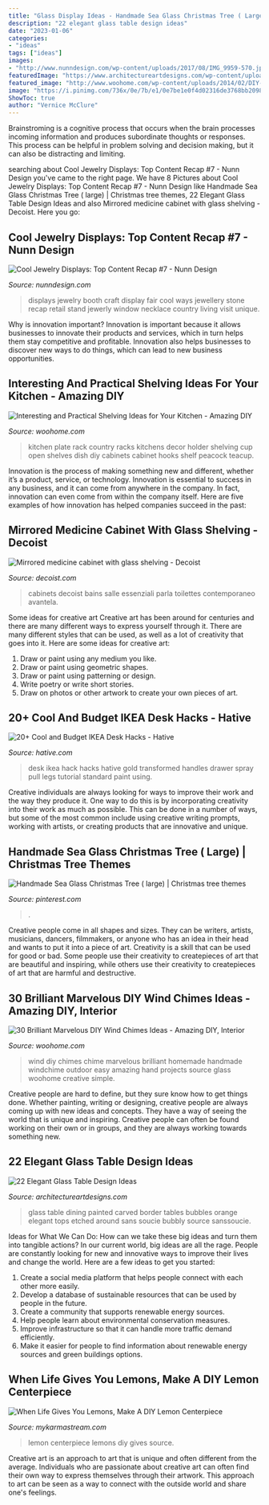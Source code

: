 ```yaml
---
title: "Glass Display Ideas - Handmade Sea Glass Christmas Tree ( Large)"
description: "22 elegant glass table design ideas"
date: "2023-01-06"
categories:
- "ideas"
tags: ["ideas"]
images:
- "http://www.nunndesign.com/wp-content/uploads/2017/08/IMG_9959-570.jpg"
featuredImage: "https://www.architectureartdesigns.com/wp-content/uploads/2013/09/2010-630x473.jpg"
featured_image: "http://www.woohome.com/wp-content/uploads/2014/02/DIY-wind-chime-8.jpg"
image: "https://i.pinimg.com/736x/0e/7b/e1/0e7be1e0f4d02316de3768bb20986aae.jpg"
ShowToc: true
author: "Vernice McClure"
---
```



Brainstroming is a cognitive process that occurs when the brain processes incoming information and produces subordinate thoughts or responses. This process can be helpful in problem solving and decision making, but it can also be distracting and limiting.

	

		
searching about Cool Jewelry Displays: Top Content Recap #7 - Nunn Design you've came to the right page. We have 8 Pictures about Cool Jewelry Displays: Top Content Recap #7 - Nunn Design like Handmade Sea Glass Christmas Tree ( large) | Christmas tree themes, 22 Elegant Glass Table Design Ideas and also Mirrored medicine cabinet with glass shelving - Decoist. Here you go:
		
    
## Cool Jewelry Displays: Top Content Recap #7 - Nunn Design

<img loading=lazy src="http://www.nunndesign.com/wp-content/uploads/2017/08/IMG_9959-570.jpg" onerror="this.onerror=null;this.src='https://tse3.mm.bing.net/th?id=OIP.lNm6g-1CWNfolyXSCH-AjgHaLH&amp;pid=15.1';" alt="Cool Jewelry Displays: Top Content Recap #7 - Nunn Design">

_Source: nunndesign.com_

>displays jewelry booth craft display fair cool ways jewellery stone recap retail stand jewerly window necklace country living visit unique. 

	

Why is innovation important?
Innovation is important because it allows businesses to innovate their products and services, which in turn helps them stay competitive and profitable. Innovation also helps businesses to discover new ways to do things, which can lead to new business opportunities.

    
## Interesting And Practical Shelving Ideas For Your Kitchen - Amazing DIY

<img loading=lazy src="http://www.woohome.com/wp-content/uploads/2017/08/kitchen-shelf-ideas-7.jpg" onerror="this.onerror=null;this.src='https://tse4.mm.bing.net/th?id=OIP.ZaZDsPaHquCIXM61_mHXjQHaLW&amp;pid=15.1';" alt="Interesting and Practical Shelving Ideas for Your Kitchen - Amazing DIY">

_Source: woohome.com_

>kitchen plate rack country racks kitchens decor holder shelving cup open shelves dish diy cabinets cabinet hooks shelf peacock teacup. 

	

Innovation is the process of making something new and different, whether it’s a product, service, or technology. Innovation is essential to success in any business, and it can come from anywhere in the company. In fact, innovation can even come from within the company itself. Here are five examples of how innovation has helped companies succeed in the past:

    
## Mirrored Medicine Cabinet With Glass Shelving - Decoist

<img loading=lazy src="http://cdn.decoist.com/wp-content/uploads/2015/09/Custom0designed-built-in-medicine-cabinet-600x838.jpg" onerror="this.onerror=null;this.src='https://tse4.mm.bing.net/th?id=OIP.q_-YgIwYS0RLZaSgviCLQgHaKW&amp;pid=15.1';" alt="Mirrored medicine cabinet with glass shelving - Decoist">

_Source: decoist.com_

>cabinets decoist bains salle essenziali parla toilettes contemporaneo avantela. 

	

Some ideas for creative art
Creative art has been around for centuries and there are many different ways to express yourself through it. There are many different styles that can be used, as well as a lot of creativity that goes into it. Here are some ideas for creative art:
1) Draw or paint using any medium you like.
2) Draw or paint using geometric shapes.
3) Draw or paint using patterning or design.
4) Write poetry or write short stories.
5) Draw on photos or other artwork to create your own pieces of art.

    
## 20+ Cool And Budget IKEA Desk Hacks - Hative

<img loading=lazy src="https://hative.com/wp-content/uploads/2015/06/ikea-desk-hacks/25-ikea-desk-hacks.jpg" onerror="this.onerror=null;this.src='https://tse3.mm.bing.net/th?id=OIP._5wXjq6SE-EDTb1LJQZxdQHaKV&amp;pid=15.1';" alt="20+ Cool and Budget IKEA Desk Hacks - Hative">

_Source: hative.com_

>desk ikea hack hacks hative gold transformed handles drawer spray pull legs tutorial standard paint using. 

	

Creative individuals are always looking for ways to improve their work and the way they produce it. One way to do this is by incorporating creativity into their work as much as possible. This can be done in a number of ways, but some of the most common include using creative writing prompts, working with artists, or creating products that are innovative and unique.

    
## Handmade Sea Glass Christmas Tree ( Large) | Christmas Tree Themes

<img loading=lazy src="https://i.pinimg.com/736x/0e/7b/e1/0e7be1e0f4d02316de3768bb20986aae.jpg" onerror="this.onerror=null;this.src='https://tse3.mm.bing.net/th?id=OIP.H853tiATnHKc-yGRcgzVswHaJ3&amp;pid=15.1';" alt="Handmade Sea Glass Christmas Tree ( large) | Christmas tree themes">

_Source: pinterest.com_

>. 

	

Creative people come in all shapes and sizes. They can be writers, artists, musicians, dancers, filmmakers, or anyone who has an idea in their head and wants to put it into a piece of art. Creativity is a skill that can be used for good or bad. Some people use their creativity to createpieces of art that are beautiful and inspiring, while others use their creativity to createpieces of art that are harmful and destructive.

    
## 30 Brilliant Marvelous DIY Wind Chimes Ideas - Amazing DIY, Interior

<img loading=lazy src="http://www.woohome.com/wp-content/uploads/2014/02/DIY-wind-chime-8.jpg" onerror="this.onerror=null;this.src='https://tse2.mm.bing.net/th?id=OIP.WpxGs_Z6istDLAnag69UqgHaML&amp;pid=15.1';" alt="30 Brilliant Marvelous DIY Wind Chimes Ideas - Amazing DIY, Interior">

_Source: woohome.com_

>wind diy chimes chime marvelous brilliant homemade handmade windchime outdoor easy amazing hand projects source glass woohome creative simple. 

	

Creative people are hard to define, but they sure know how to get things done. Whether painting, writing or designing, creative people are always coming up with new ideas and concepts. They have a way of seeing the world that is unique and inspiring. Creative people can often be found working on their own or in groups, and they are always working towards something new.

    
## 22 Elegant Glass Table Design Ideas

<img loading=lazy src="https://www.architectureartdesigns.com/wp-content/uploads/2013/09/2010-630x473.jpg" onerror="this.onerror=null;this.src='https://tse3.mm.bing.net/th?id=OIP.ufl04jjN92MW3zy-C7wW8wHaFj&amp;pid=15.1';" alt="22 Elegant Glass Table Design Ideas">

_Source: architectureartdesigns.com_

>glass table dining painted carved border tables bubbles orange elegant tops etched around sans soucie bubbly source sanssoucie. 

	

Ideas for What We Can Do: How can we take these big ideas and turn them into tangible actions?
In our current world, big ideas are all the rage. People are constantly looking for new and innovative ways to improve their lives and change the world. Here are a few ideas to get you started: 
1. Create a social media platform that helps people connect with each other more easily. 
2. Develop a database of sustainable resources that can be used by people in the future. 
3. Create a community that supports renewable energy sources. 
4. Help people learn about environmental conservation measures. 
5. Improve infrastructure so that it can handle more traffic demand efficiently. 
6. Make it easier for people to find information about renewable energy sources and green buildings options.

    
## When Life Gives You Lemons, Make A DIY Lemon Centerpiece

<img loading=lazy src="https://mykarmastream.com/wp-content/uploads/2017/05/lemon-centerpiece-10.jpg" onerror="this.onerror=null;this.src='https://tse3.mm.bing.net/th?id=OIP.wPDGxB4rdBgpI6vNJVrwlAHaLH&amp;pid=15.1';" alt="When Life Gives You Lemons, Make A DIY Lemon Centerpiece">

_Source: mykarmastream.com_

>lemon centerpiece lemons diy gives source. 

	

Creative art is an approach to art that is unique and often different from the average. Individuals who are passionate about creative art can often find their own way to express themselves through their artwork. This approach to art can be seen as a way to connect with the outside world and share one's feelings.

